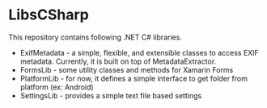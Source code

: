 # LibsCSharp
This repository contains following .NET C# libraries.

* ExifMetadata - a simple, flexible, and extensible classes to access EXIF metadata. Currently, it is built on top of MetadataExtractor.
* FormsLib - some utility classes and methods for Xamarin Forms
* PlatformLib - for now, it defines a simple interface to get folder from platform (ex: Android)
* SettingsLib - provides a simple text file based settings
